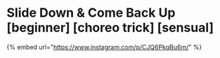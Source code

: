 # Slide Down & Come Back Up \[beginner] \[choreo trick] \[sensual]

{% embed url="https://www.instagram.com/p/CJQ6PkqBu6m/" %}
